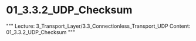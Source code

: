# 01_3.3.2_UDP_Checksum

"""
Lecture: 3_Transport_Layer/3.3_Connectionless_Transport_UDP
Content: 01_3.3.2_UDP_Checksum
"""

